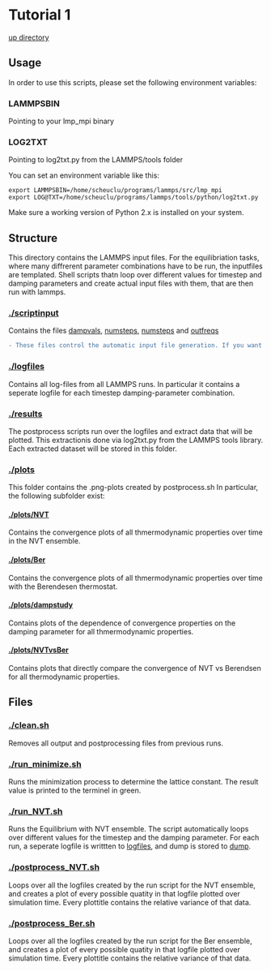 # Tutorial 1
[up directory](../README.md)
## Usage
In order to use this scripts, please set the following environment variables:
### LAMMPSBIN
Pointing to your lmp_mpi binary
### LOG2TXT
Pointing to log2txt.py from the LAMMPS/tools folder

You can set an environment variable like this:
```{r, engine='bash', count_lines}
export LAMMPSBIN=/home/scheuclu/programs/lammps/src/lmp_mpi
export LOG@TXT=/home/scheuclu/programs/lammps/tools/python/log2txt.py
```
Make sure a working version of Python 2.x is installed on your system.

## Structure

This directory contains the LAMMPS input files. For the equilibriation tasks, where many diffrerent parameter combinations have to be run, the inputfiles are templated. Shell scripts thatn loop over different values for timestep and damping parameters and create actual input files with them, that are then run with lammps.

### [./scriptinput](./scriptinput)
Contains the files [dampvals](./scriptinput/dampvals), [numsteps](./scriptinput/numsteps), [numsteps](./scriptinput/numsteps) and [outfreqs](./scriptinput/outfreqs)
```diff
- These files control the automatic input file generation. If you want to used different parameters for timestep, dampin-values, etc., just change these files and re-run the run-scripts.
```

### [./logfiles](logfiles)
Contains all log-files from all LAMMPS runs. In particular it contains a seperate logfile for each timestep damping-parameter combination.

### [./results](results)
The postprocess scripts run over the logfiles and extract data that will be plotted. This extractionis done via log2txt.py from the LAMMPS tools library. Each extracted dataset will be stored in this folder.

### [./plots](plots)
This folder contains the .png-plots created by postprocess.sh
In particular, the following subfolder exist:

####   [./plots/NVT](./plots/NVT)
Contains the convergence plots of all thmermodynamic properties over time in the NVT ensemble.
####   [./plots/Ber](./plots/NVT)
Contains the convergence plots of all thmermodynamic properties over time with the Berendesen thermostat.
####   [./plots/dampstudy](./plots/dampstudy)
Contains plots of the dependence of convergence properties on the damping parameter for all thmermodynamic properties.
####   [./plots/NVTvsBer](./plots/NVTvsBer)
Contains plots that directly compare the convergence of NVT vs Berendsen for all thermodynamic properties.


## Files

### [./clean.sh](./clean.sh)
Removes all output and postprocessing files from previous runs.

### [./run_minimize.sh](./run_minimize.sh)
Runs the minimization process to determine the lattice constant. The result value is printed to the terminel in green.

### [./run_NVT.sh](run_NVT.sh)
Runs the Equilibrium with NVT ensemble. The script automatically loops over different values for the timestep and the damping parameter. For each run, a seperate logfile is writtten to [logfiles](./logfiles), and dump is stored to [dump](dump).

### [./postprocess_NVT.sh](postprocess_NVT.sh)
Loops over all the logfiles created by the run script for the NVT ensemble, and creates a plot of every possible quatity in that logfile plotted  over simulation time. Every plottitle contains the relative variance of that data.

### [./postprocess_Ber.sh](postprocess_Ber.sh)
Loops over all the logfiles created by the run script for the Ber ensemble, and creates a plot of every possible quatity in that logfile plotted  over simulation time. Every plottitle contains the relative variance of that data.

